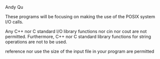 Andy Qu

These programs will be focusing on making the use of the POSIX system I/O calls.

Any C++ nor C standard I/O library functions nor cin nor cout are not permitted. Furthermore, C++ nor C standard library functions for string operations are not to be used.

reference nor use the size of the input file in your program are permitted


